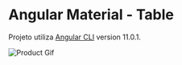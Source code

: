 # Angular Material - Table

Projeto utiliza [Angular CLI](https://github.com/angular/angular-cli) version 11.0.1.

![Product Gif](https://raw.githubusercontent.com/creativetimofficial/public-assets/master/material-dashboard-angular/material-dashboard-angular.gif)



